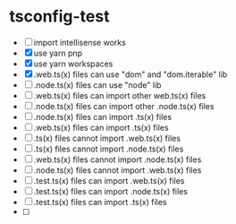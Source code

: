 # tsconfig-test

- [ ] import intellisense works
- [x] use yarn pnp
- [x] use yarn workspaces
- [x] .web.ts(x) files can use "dom" and "dom.iterable" lib
- [ ] .node.ts(x) files can use "node" lib
- [ ] .web.ts(x) files can import other web.ts(x) files
- [ ] .node.ts(x) files can import other .node.ts(x) files
- [ ] .node.ts(x) files can import .ts(x) files
- [ ] .web.ts(x) files can import .ts(x) files
- [ ] .ts(x) files cannot import .web.ts(x) files
- [ ] .ts(x) files cannot import .node.ts(x) files
- [ ] .web.ts(x) files cannot import .node.ts(x) files
- [ ] .node.ts(x) files cannot import .web.ts(x) files
- [ ] .test.ts(x) files can import .web.ts(x) files
- [ ] .test.ts(x) files can import .node.ts(x) files
- [ ] .test.ts(x) files can import .ts(x) files
- [ ] 